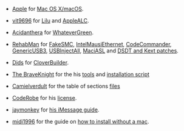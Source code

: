 * [Apple](https://apple.com) for [Mac OS X/macOS](https://www.apple.com/macos/).
* [vit9696](https://github.com/vit9696) for [Lilu](https://github.com/acidanthera/Lilu) and [AppleALC](https://github.com/acidanthera/AppleALC).
* [Acidanthera](https://github.com/acidanthera) for [WhateverGreen](https://github.com/acidanthera/WhateverGreen).
* [RehabMan](https://github.com/RehabMan) for [FakeSMC](https://github.com/RehabMan/OS-X-FakeSMC-kozlek), [IntelMausiEthernet](https://github.com/RehabMan/OS-X-Intel-Network), [CodeCommander](https://github.com/RehabMan/EAPD-Codec-Commander), [GenericUSB3](https://github.com/RehabMan/OS-X-Generic-USB3), [USBInjectAll](https://github.com/RehabMan/OS-X-USB-Inject-All), [MaciASL](https://github.com/RehabMan/OS-X-MaciASL-patchmatic) and [DSDT and Kext patches](https://github.com/RehabMan/OS-X-Clover-Laptop-Config).
* [Dids](https://github.com/Dids) for [CloverBuilder](https://github.com/Dids/clover-builder).

* [The BraveKnight](https://github.com/the-braveknight) for the his [tools](https://github.com/the-braveknight/macos-tools) and [installation script](https://github.com/the-braveknight/Lenovo-X50-macOS/blob/master/X50.sh)

* [Camielverdult](https://github.com/camielverdult) for the table of sections [files](https://github.com/camielverdult/Ramblings-of-a-hackintosher-High-Sierra)

* [CodeRobe](https://github.com/coderobe/) for his [license](https://github.com/coderobe/AzulPatcher4600/blob/master/LICENSE.txt).

* [jaymonkey](https://www.tonymacx86.com/members/jaymonkey.195809/) for [his iMessage guide](https://www.tonymacx86.com/threads/how-to-fix-imessage.110471/).

* [midi1996](https://www.reddit.com/user/midi1996) for the guide on [how to install without a mac](https://www.reddit.com/r/hackintosh/comments/76szrl/guide_installing_macosx_from_the_internet/).
